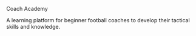 Coach Academy

A learning platform for beginner football coaches to develop their tactical skills and knowledge.



